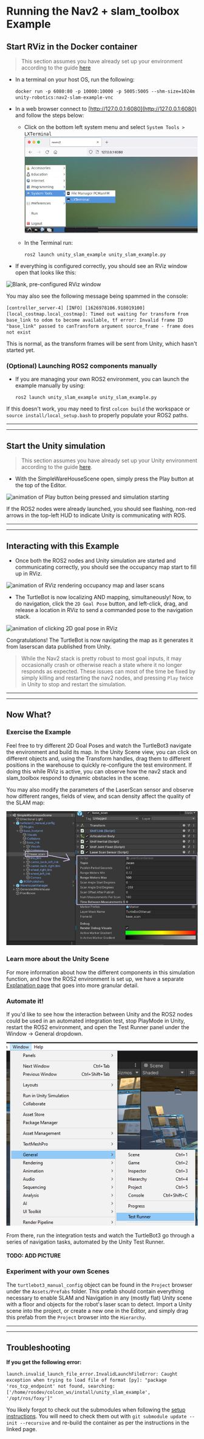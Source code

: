# Running the Nav2 + slam_toolbox Example
## Start RViz in the Docker container
>This section assumes you have already  set up your environment according to the guide [here](dev_env_setup.md)

- In a terminal on your host OS, run the following:

    ```
    docker run -p 6080:80 -p 10000:10000 -p 5005:5005 --shm-size=1024m unity-robotics:nav2-slam-example-vnc
    ```

- In a web browser connect to [http://127.0.0.1:6080](http://127.0.0.1:6080) and follow the steps below:

    - Click on the bottom left system menu and select `System Tools > LXTerminal`
      ![connecting to the docker container](images/start_docker_vnc.png)

    - In the Terminal run:
      ```
      ros2 launch unity_slam_example unity_slam_example.py
      ```
- If everything is configured correctly, you should see an RViz window open that looks like this:
  
  
![Blank, pre-configured RViz window](images/rviz_blank.png)

You may also see the following message being spammed in the console:
```
[controller_server-4] [INFO] [1626978106.918019100] [local_costmap.local_costmap]: Timed out waiting for transform from base_link to odom to become available, tf error: Invalid frame ID "base_link" passed to canTransform argument source_frame - frame does not exist
```
This is normal, as the transform frames will be sent from Unity, which hasn't started yet.

### (Optional) Launching ROS2 components manually
- If you are managing your own ROS2 environment, you can launch the example manually by using:
    ```
    ros2 launch unity_slam_example unity_slam_example.py
    ```
If this doesn't work, you may need to first `colcon build` the workspace or `source install/local_setup.bash` to properly populate your ROS2 paths.


---
---

## Start the Unity simulation
>This section assumes you have already set up your Unity environment according to the guide [here](unity_project.md).  

- With the SimpleWareHouseScene open, simply press the Play button at the top of the Editor.  
  
![animation of Play button being pressed and simulation starting](images/start_unity.gif)  

If the ROS2 nodes were already launched, you should see flashing, non-red arrows in the top-left HUD to indicate Unity is communicating with ROS.

---
---

## Interacting with this Example
- Once both the ROS2 nodes and Unity simulation are started and communicating correctly, you should see the occupancy map start to fill up in RViz.

![animation of RViz rendering occupancy map and laser scans](images/start_rviz.gif)

- The TurtleBot is now localizing AND mapping, simultaneously!  Now, to do navigation, click the `2D Goal Pose` button, and left-click, drag, and release a location in RViz to send a commanded pose to the navigation stack.


![animation of clicking 2D goal pose in RViz](images/goal_pose.gif)

Congratulations! The TurtleBot is now navigating the map as it generates it from laserscan data published from Unity. 

> While the Nav2 stack is pretty robust to most goal inputs, it may occasionally crash or otherwise reach a state where it no longer responds as expected. These issues can most of the time be fixed by simply killing and restarting the nav2 nodes, and pressing `Play` twice in Unity to stop and restart the simulation.

---
---

## Now What?
### Exercise the Example 
Feel free to try different 2D Goal Poses and watch the TurtleBot3 navigate the environment and build its map. In the Unity Scene view, you can click on different objects and, using the Transform handles, drag them to different positions in the warehouse to quickly re-configure the test environment. If doing this while RViz is active, you can observe how the nav2 stack and slam_toolbox respond to dynamic obstacles in the scene.

You may also modify the parameters of the LaserScan sensor and observe how different ranges, fields of view, and scan density affect the quality of the SLAM map:  

![base_scan's LaserScan properties in the Inspector](images/laser_parameters.png)

### Learn more about the Unity Scene

For more information about how the different components in this simulation function, and how the ROS2 environment is set up, we have a separate [Explanation page](explanation.md) that goes into more granular detail.

### Automate it!
If you'd like to see how the interaction between Unity and the ROS2 nodes could be used in an automated integration test, stop PlayMode in Unity, restart the ROS2 environment, and open the Test Runner panel under the Window -> General dropdown. 
  
![Test Runner option inside the Window dropdown](images/test_runner_menu.png)  

From there, run the integration tests and watch the TurtleBot3 go through a series of navigation tasks, automated by the Unity Test Runner.
#### TODO: ADD PICTURE

### Experiment with your own Scenes

The `turtlebot3_manual_config` object can be found in the `Project` browser under the `Assets/Prefabs` folder. This prefab should contain everything necessary to enable SLAM and Navigation in any (mostly flat) Unity scene with a floor and objects for the robot's laser scan to detect. Import a Unity scene into the project, or create a new one in the Editor, and simply drag this prefab from the `Project` browser into the `Hierarchy`. 


---
---

## Troubleshooting

**If you get the following error:**
```
launch.invalid_launch_file_error.InvalidLaunchFileError: Caught exception when trying to load file of format [py]: "package 'ros_tcp_endpoint' not found, searching: ['/home/rosdev/colcon_ws/install/unity_slam_example', '/opt/ros/foxy']"
```
You likely forgot to check out the submodules when following the [setup instructions](dev_env_setup.md). You will need to check them out with `git submodule update --init --recursive` and re-build the container as per the instructions in the linked page.
